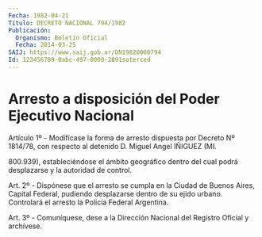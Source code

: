 ```yaml
---
Fecha: 1982-04-21
Título: DECRETO NACIONAL 794/1982
Publicación:
  Organismo: Boletín Oficial
  Fecha: 2014-03-25
SAIJ: https://www.saij.gob.ar/DN19820000794
Id: 123456789-0abc-497-0000-2891soterced
---
```

# Arresto  a disposición del Poder Ejecutivo Nacional

<a id="1"></a>
Artículo 1º - Modifícase la forma de arresto dispuesta por Decreto Nº 1814/78, con respecto al detenido D. Miguel Angel IÑIGUEZ (MI.

800.939), estableciéndose el ámbito geográfico dentro del cual podrá desplazarse y la autoridad de control.

<a id="2"></a>
Art. 2º - Dispónese que el arresto se cumpla en la Ciudad de Buenos Aires, Capital Federal, pudiendo desplazarse dentro de su ejido urbano. Controlará el arresto la Policía Federal Argentina.

<a id="3"></a>
Art. 3º - Comuníquese, dese a la Dirección Nacional del Registro Oficial y archívese.